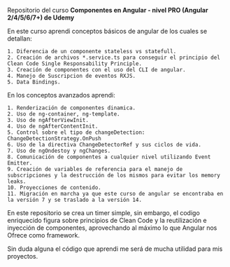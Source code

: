 Repositorio del curso **Componentes en Angular - nivel PRO (Angular 2/4/5/6/7+) de Udemy** 

En este curso aprendi conceptos básicos de angular de los cuales se detallan:

    1. Diferencia de un componente stateless vs statefull.
    2. Creación de archivos *.service.ts para conseguir el principio del Clean Code Single Responsability Principle.
    3. Creación de componentes con el uso del CLI de angular.
    4. Manejo de Suscripcion de eventos RXJS.
    5. Data Bindings.

En los conceptos avanzados aprendi:

    1. Renderización de componentes dinamica.
    2. Uso de ng-container, ng-template.
    3. Uso de ngAfterViewInit.
    4. Uso de ngAfterContentInit.
    5. Control sobre el tipo de changeDetection: ChangeDetectionStrategy.OnPush
    6. Uso de la directiva ChangeDetectorRef y sus ciclos de vida.
    7. Uso de ngOndestoy y ngChanges.
    8. Comunicación de componentes a cualquier nivel utilizando Event Emitter.
    9. Creación de variables de referencia para el manejo de subscripciones y la destrucción de los mismos para evitar los memory leaks.
    10. Proyecciones de contenido.
    11. Migración en marcha ya que este curso de angular se encontraba en la versión 7 y se traslado a la versión 14.

En este repositorio se crea un timer simple, sin embargo, el codigo enriquecido figura sobre principios de Clean Code y la reutilización e inyección de componentes, aprovechando al máximo lo que Angular nos Ofrece como framework.

Sin duda alguna el código que aprendi me será de mucha utilidad para mis proyectos.
